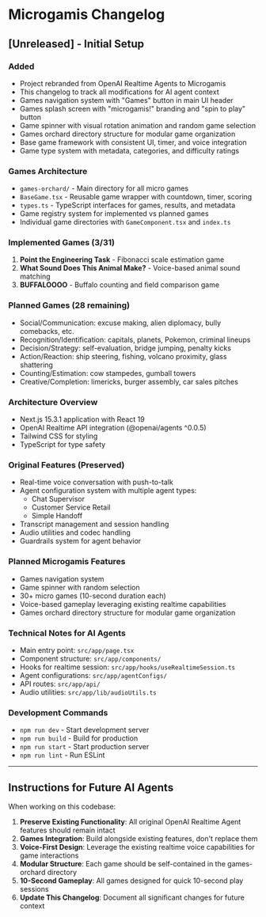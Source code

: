 # Microgamis Changelog

## [Unreleased] - Initial Setup

### Added
- Project rebranded from OpenAI Realtime Agents to Microgamis
- This changelog to track all modifications for AI agent context
- Games navigation system with "Games" button in main UI header
- Games splash screen with "microgamis!" branding and "spin to play" button
- Game spinner with visual rotation animation and random game selection
- Games orchard directory structure for modular game organization
- Base game framework with consistent UI, timer, and voice integration
- Game type system with metadata, categories, and difficulty ratings

### Games Architecture
- `games-orchard/` - Main directory for all micro games
- `BaseGame.tsx` - Reusable game wrapper with countdown, timer, scoring
- `types.ts` - TypeScript interfaces for games, results, and metadata  
- Game registry system for implemented vs planned games
- Individual game directories with `GameComponent.tsx` and `index.ts`

### Implemented Games (3/31)
1. **Point the Engineering Task** - Fibonacci scale estimation game
2. **What Sound Does This Animal Make?** - Voice-based animal sound matching
3. **BUFFALOOOO** - Buffalo counting and field comparison game

### Planned Games (28 remaining)
- Social/Communication: excuse making, alien diplomacy, bully comebacks, etc.
- Recognition/Identification: capitals, planets, Pokemon, criminal lineups
- Decision/Strategy: self-evaluation, bridge jumping, penalty kicks
- Action/Reaction: ship steering, fishing, volcano proximity, glass shattering
- Counting/Estimation: cow stampedes, gumball towers
- Creative/Completion: limericks, burger assembly, car sales pitches

### Architecture Overview
- Next.js 15.3.1 application with React 19
- OpenAI Realtime API integration (@openai/agents ^0.0.5)
- Tailwind CSS for styling
- TypeScript for type safety

### Original Features (Preserved)
- Real-time voice conversation with push-to-talk
- Agent configuration system with multiple agent types:
  - Chat Supervisor
  - Customer Service Retail
  - Simple Handoff
- Transcript management and session handling
- Audio utilities and codec handling
- Guardrails system for agent behavior

### Planned Microgamis Features
- Games navigation system
- Game spinner with random selection
- 30+ micro games (10-second duration each)
- Voice-based gameplay leveraging existing realtime capabilities
- Games orchard directory structure for modular game organization

### Technical Notes for AI Agents
- Main entry point: `src/app/page.tsx`
- Component structure: `src/app/components/`
- Hooks for realtime session: `src/app/hooks/useRealtimeSession.ts`
- Agent configurations: `src/app/agentConfigs/`
- API routes: `src/app/api/`
- Audio utilities: `src/app/lib/audioUtils.ts`

### Development Commands
- `npm run dev` - Start development server
- `npm run build` - Build for production  
- `npm run start` - Start production server
- `npm run lint` - Run ESLint

---

## Instructions for Future AI Agents

When working on this codebase:

1. **Preserve Existing Functionality**: All original OpenAI Realtime Agent features should remain intact
2. **Games Integration**: Build alongside existing features, don't replace them
3. **Voice-First Design**: Leverage the existing realtime voice capabilities for game interactions
4. **Modular Structure**: Each game should be self-contained in the games-orchard directory
5. **10-Second Gameplay**: All games designed for quick 10-second play sessions
6. **Update This Changelog**: Document all significant changes for future context